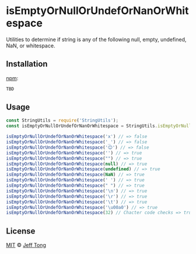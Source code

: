 # isEmptyOrNullOrUndefOrNanOrWhitespace
Utilities to determine if string is any of the following null, empty, undefined, NaN, or whitespace.


## Installation

[npm][]:

```sh
TBD
```

## Usage

```js
const StringUtils = require('StringUtils');
const isEmptyOrNullOrUndefOrNanOrWhitespace = StringUtils.isEmptyOrNullOrUndefOrNanOrWhitespace;

isEmptyOrNullOrUndefOrNanOrWhitespace('x') // => false
isEmptyOrNullOrUndefOrNanOrWhitespace('_') // => false
isEmptyOrNullOrUndefOrNanOrWhitespace('😊') // => false
isEmptyOrNullOrUndefOrNanOrWhitespace('') // => true
isEmptyOrNullOrUndefOrNanOrWhitespace("") // => true
isEmptyOrNullOrUndefOrNanOrWhitespace(null) // => true
isEmptyOrNullOrUndefOrNanOrWhitespace(undefined) // => true
isEmptyOrNullOrUndefOrNanOrWhitespace(NaN) // => true
isEmptyOrNullOrUndefOrNanOrWhitespace(' ') // => true
isEmptyOrNullOrUndefOrNanOrWhitespace(" ") // => true
isEmptyOrNullOrUndefOrNanOrWhitespace('\n') // => true
isEmptyOrNullOrUndefOrNanOrWhitespace('\r') // => true
isEmptyOrNullOrUndefOrNanOrWhitespace('\t') // => true
isEmptyOrNullOrUndefOrNanOrWhitespace('\u00a0') // => true
isEmptyOrNullOrUndefOrNanOrWhitespace(32) // Chacter code checks => true  
```

## License

[MIT][license] © [Jeff Tong][author]


<!-- Links -->

[author]: https://www.linkedin.com/in/jeff-jin-hung-tong/
[license]: license
[npm]: https://docs.npmjs.com/cli/install